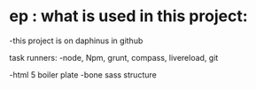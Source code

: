 # ep : what is used in this project:
-this project is on daphinus in github

task runners: 
-node, Npm, grunt, compass, livereload, git


-html 5 boiler plate
-bone sass structure
